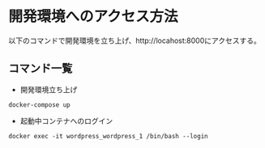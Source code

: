 # 開発環境へのアクセス方法
以下のコマンドで開発環境を立ち上げ、http://locahost:8000にアクセスする。

## コマンド一覧
* 開発環境立ち上げ
```
docker-compose up
```

* 起動中コンテナへのログイン
```
docker exec -it wordpress_wordpress_1 /bin/bash --login
```
